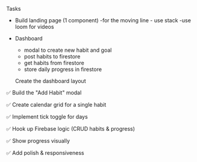 Tasks 
- Build landing page (1 component)
    -for the moving line - use stack
    -use loom for videos

- Dashboard
    - modal to create new habit and goal
    - post habits to firestore
    - get habits from firestore
    - store daily progress in firestore

    Create the dashboard layout

✅ Build the "Add Habit" modal

✅ Create calendar grid for a single habit

✅ Implement tick toggle for days

✅ Hook up Firebase logic (CRUD habits & progress)

✅ Show progress visually

✅ Add polish & responsiveness